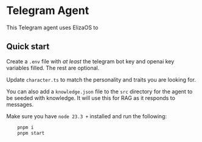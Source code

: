 # Telegram Agent

This Telegram agent uses ElizaOS to  

## Quick start
Create a `.env` file with *at least* the telegram bot key and openai key variables filled. The rest are optional.

Update `character.ts` to match the personality and traits you are looking for.

You can also add a `knowledge.json` file to the `src` directory for the agent to be seeded with knowledge. It will use this for RAG as it responds to messages.

Make sure you have `node 23.3 +` installed and run the following:
```bash
    pnpm i
    pnpm start
```

